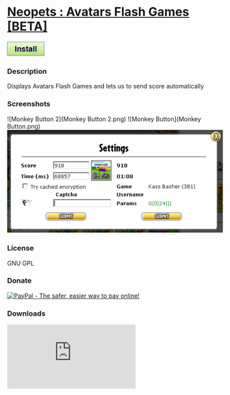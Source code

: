 # [Neopets : Avatars Flash Games [BETA]](.)

[![Install](../../resources/image/install_button.jpg)](../../../../raw/master/scripts/Neopets_Avatars_Flash_Games_BETA/127882.user.js)

### Description

Displays Avatars Flash Games and lets us to send score automatically

### Screenshots

![Monkey Button 2](Monkey Button 2.png)
![Monkey Button](Monkey Button.png)
![Settings](Settings.png)

### License

GNU GPL

### Donate

[![PayPal - The safer, easier way to pay online!](https://www.paypalobjects.com/en_US/i/btn/btn_donate_SM.gif)](http://goo.gl/Fv19S)

### Downloads

![Daily installs](http://gm.wesley.eti.br/count.php?type=image&id=127882)